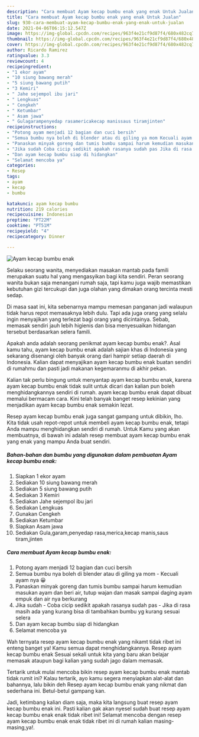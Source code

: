 ```yaml
---
description: "Cara membuat Ayam kecap bumbu enak yang enak Untuk Jualan"
title: "Cara membuat Ayam kecap bumbu enak yang enak Untuk Jualan"
slug: 930-cara-membuat-ayam-kecap-bumbu-enak-yang-enak-untuk-jualan
date: 2021-04-06T06:15:12.547Z
image: https://img-global.cpcdn.com/recipes/963f4e21cf9d87f4/680x482cq70/ayam-kecap-bumbu-enak-foto-resep-utama.jpg
thumbnail: https://img-global.cpcdn.com/recipes/963f4e21cf9d87f4/680x482cq70/ayam-kecap-bumbu-enak-foto-resep-utama.jpg
cover: https://img-global.cpcdn.com/recipes/963f4e21cf9d87f4/680x482cq70/ayam-kecap-bumbu-enak-foto-resep-utama.jpg
author: Ricardo Ramirez
ratingvalue: 3.3
reviewcount: 4
recipeingredient:
- "1 ekor ayam"
- "10 siung bawang merah"
- "5 siung bawang putih"
- "3 Kemiri"
- " Jahe sejempol ibu jari"
- " Lengkuas"
- " Cengkeh"
- " Ketumbar"
- " Asam jawa"
- " Gulagarampenyedap rasamericakecap manissaus tiramjinten"
recipeinstructions:
- "Potong ayam menjadi 12 bagian dan cuci bersih"
- "Semua bumbu nya boleh di blender atau di giling ya mom Kecuali ayam nya 😀"
- "Panaskan minyak goreng dan tumis bumbu sampai harum kemudian masukan ayam dan beri air, tutup wajan dan masak sampai daging ayam empuk dan air nya berkurang"
- "Jika sudah Coba cicip sedikit apakah rasanya sudah pas Jika di rasa masih ada yang kurang bisa di tambahkan bumbu yg kurang sesuai selera"
- "Dan ayam kecap bumbu siap di hidangkan"
- "Selamat mencoba ya"
categories:
- Resep
tags:
- ayam
- kecap
- bumbu

katakunci: ayam kecap bumbu 
nutrition: 219 calories
recipecuisine: Indonesian
preptime: "PT22M"
cooktime: "PT51M"
recipeyield: "4"
recipecategory: Dinner

---
```



![Ayam kecap bumbu enak](https://img-global.cpcdn.com/recipes/963f4e21cf9d87f4/680x482cq70/ayam-kecap-bumbu-enak-foto-resep-utama.jpg)

Selaku seorang wanita, menyediakan masakan mantab pada famili merupakan suatu hal yang mengasyikan bagi kita sendiri. Peran seorang  wanita bukan saja menangani rumah saja, tapi kamu juga wajib memastikan kebutuhan gizi tercukupi dan juga olahan yang dimakan orang tercinta mesti sedap.

Di masa  saat ini, kita sebenarnya mampu memesan panganan jadi walaupun tidak harus repot memasaknya lebih dulu. Tapi ada juga orang yang selalu ingin menyajikan yang terlezat bagi orang yang dicintainya. Sebab, memasak sendiri jauh lebih higienis dan bisa menyesuaikan hidangan tersebut berdasarkan selera famili. 



Apakah anda adalah seorang penikmat ayam kecap bumbu enak?. Asal kamu tahu, ayam kecap bumbu enak adalah sajian khas di Indonesia yang sekarang disenangi oleh banyak orang dari hampir setiap daerah di Indonesia. Kalian dapat menyajikan ayam kecap bumbu enak buatan sendiri di rumahmu dan pasti jadi makanan kegemaranmu di akhir pekan.

Kalian tak perlu bingung untuk menyantap ayam kecap bumbu enak, karena ayam kecap bumbu enak tidak sulit untuk dicari dan kalian pun boleh menghidangkannya sendiri di rumah. ayam kecap bumbu enak dapat dibuat memalui bermacam cara. Kini telah banyak banget resep kekinian yang menjadikan ayam kecap bumbu enak semakin lezat.

Resep ayam kecap bumbu enak juga sangat gampang untuk dibikin, lho. Kita tidak usah repot-repot untuk membeli ayam kecap bumbu enak, tetapi Anda mampu menghidangkan sendiri di rumah. Untuk Kamu yang akan membuatnya, di bawah ini adalah resep membuat ayam kecap bumbu enak yang enak yang mampu Anda buat sendiri.

<!--inarticleads1-->

##### Bahan-bahan dan bumbu yang digunakan dalam pembuatan Ayam kecap bumbu enak:

1. Siapkan 1 ekor ayam
1. Sediakan 10 siung bawang merah
1. Sediakan 5 siung bawang putih
1. Sediakan 3 Kemiri
1. Sediakan  Jahe sejempol ibu jari
1. Sediakan  Lengkuas
1. Gunakan  Cengkeh
1. Sediakan  Ketumbar
1. Siapkan  Asam jawa
1. Sediakan  Gula,garam,penyedap rasa,merica,kecap manis,saus tiram,jinten




<!--inarticleads2-->

##### Cara membuat Ayam kecap bumbu enak:

1. Potong ayam menjadi 12 bagian dan cuci bersih
1. Semua bumbu nya boleh di blender atau di giling ya mom - Kecuali ayam nya 😀
1. Panaskan minyak goreng dan tumis bumbu sampai harum kemudian masukan ayam dan beri air, tutup wajan dan masak sampai daging ayam empuk dan air nya berkurang
1. Jika sudah - Coba cicip sedikit apakah rasanya sudah pas - Jika di rasa masih ada yang kurang bisa di tambahkan bumbu yg kurang sesuai selera
1. Dan ayam kecap bumbu siap di hidangkan
1. Selamat mencoba ya




Wah ternyata resep ayam kecap bumbu enak yang nikamt tidak ribet ini enteng banget ya! Kamu semua dapat menghidangkannya. Resep ayam kecap bumbu enak Sesuai sekali untuk kita yang baru akan belajar memasak ataupun bagi kalian yang sudah jago dalam memasak.

Tertarik untuk mulai mencoba bikin resep ayam kecap bumbu enak mantab tidak rumit ini? Kalau tertarik, ayo kamu segera menyiapkan alat-alat dan bahannya, lalu bikin deh Resep ayam kecap bumbu enak yang nikmat dan sederhana ini. Betul-betul gampang kan. 

Jadi, ketimbang kalian diam saja, maka kita langsung buat resep ayam kecap bumbu enak ini. Pasti kalian gak akan nyesel sudah buat resep ayam kecap bumbu enak enak tidak ribet ini! Selamat mencoba dengan resep ayam kecap bumbu enak enak tidak ribet ini di rumah kalian masing-masing,ya!.

